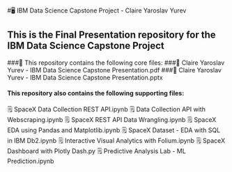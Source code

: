 #🖥️ IBM Data Science Capstone Project - Claire Yaroslav Yurev

## This is the Final Presentation repository for the IBM Data Science Capstone Project

###📁 This repository contains the following core files:
###💾 Claire Yaroslav Yurev - IBM Data Science Capstone Presentation.pdf
###💽 Claire Yaroslav Yurev - IBM Data Science Capstone Presentation.pptx

#### This repository also contains the following supporting files:
🗒 SpaceX Data Collection REST API.ipynb
🗒 Data Collection API with Webscraping.ipynb
🗒 SpaceX REST API Data Wrangling.ipynb
🗒 SpaceX EDA using Pandas and Matplotlib.ipynb
🗒 SpaceX Dataset - EDA with SQL in IBM Db2.ipynb
🗒 Interactive Visual Analytics with Folium.ipynb
🗒 SpaceX Dashboard with Plotly Dash.py
🗒 Predictive Analysis Lab - ML Prediction.ipynb
